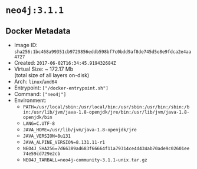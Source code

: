 # `neo4j:3.1.1`

## Docker Metadata

- Image ID: `sha256:1bc468a99351cb9729856eddb598bf7c0bdd9af8de745d5e8e9fdca2e4aa4727`
- Created: `2017-06-02T16:34:45.919432684Z`
- Virtual Size: ~ 172.17 Mb  
  (total size of all layers on-disk)
- Arch: `linux`/`amd64`
- Entrypoint: `["/docker-entrypoint.sh"]`
- Command: `["neo4j"]`
- Environment:
  - `PATH=/usr/local/sbin:/usr/local/bin:/usr/sbin:/usr/bin:/sbin:/bin:/usr/lib/jvm/java-1.8-openjdk/jre/bin:/usr/lib/jvm/java-1.8-openjdk/bin`
  - `LANG=C.UTF-8`
  - `JAVA_HOME=/usr/lib/jvm/java-1.8-openjdk/jre`
  - `JAVA_VERSION=8u131`
  - `JAVA_ALPINE_VERSION=8.131.11-r1`
  - `NEO4J_SHA256=7d66389ad683f66664f11a79314ce4d434ab70ade9c02601ee74e59cd729e2cb`
  - `NEO4J_TARBALL=neo4j-community-3.1.1-unix.tar.gz`
